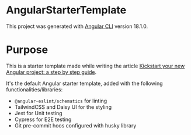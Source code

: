 # AngularStarterTemplate

This project was generated with [Angular CLI](https://github.com/angular/angular-cli) version 18.1.0.

# Purpose

This is a starter template made while writing the article [Kickstart your new Angular project: a step by step guide](https://medium.com/@lucadimolfetta/kickstart-your-new-angular-project-a-step-by-step-guide-f7b87776f740).

It's the default Angular starter template, added with the following functionalities/libraries:

- `@angular-eslint/schematics` for linting
- TailwindCSS and Daisy UI for the styling
- Jest for Unit testing
- Cypress for E2E testing
- Git pre-commit hoos configured with husky library
